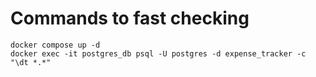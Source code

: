 # Commands to fast checking

```
docker compose up -d
docker exec -it postgres_db psql -U postgres -d expense_tracker -c "\dt *.*"
```
